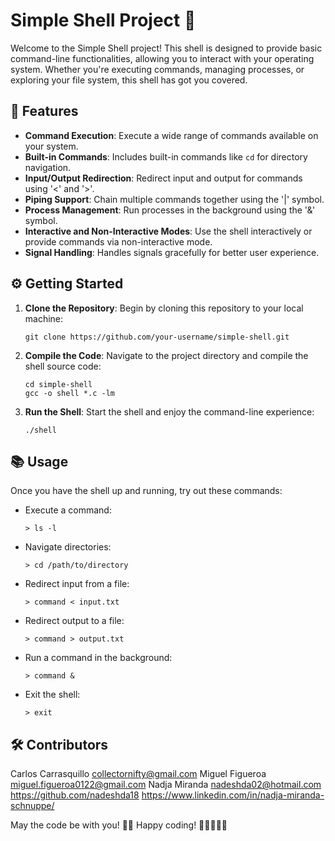 # Simple Shell Project 👾

Welcome to the Simple Shell project! This shell is designed to provide basic command-line functionalities, allowing you to interact with your operating system. Whether you're executing commands, managing processes, or exploring your file system, this shell has got you covered.

## 🚀 Features

- **Command Execution**: Execute a wide range of commands available on your system.
- **Built-in Commands**: Includes built-in commands like `cd` for directory navigation.
- **Input/Output Redirection**: Redirect input and output for commands using '<' and '>'.
- **Piping Support**: Chain multiple commands together using the '|' symbol.
- **Process Management**: Run processes in the background using the '&' symbol.
- **Interactive and Non-Interactive Modes**: Use the shell interactively or provide commands via non-interactive mode.
- **Signal Handling**: Handles signals gracefully for better user experience.

## ⚙️ Getting Started

1. **Clone the Repository**: Begin by cloning this repository to your local machine:

   ```
   git clone https://github.com/your-username/simple-shell.git
   ```

2. **Compile the Code**: Navigate to the project directory and compile the shell source code:

   ```
   cd simple-shell
   gcc -o shell *.c -lm
   ```

3. **Run the Shell**: Start the shell and enjoy the command-line experience:

   ```
   ./shell
   ```

## 📚 Usage

Once you have the shell up and running, try out these commands:

- Execute a command:
  ```
  > ls -l
  ```

- Navigate directories:
  ```
  > cd /path/to/directory
  ```

- Redirect input from a file:
  ```
  > command < input.txt
  ```

- Redirect output to a file:
  ```
  > command > output.txt
  ```

- Run a command in the background:
  ```
  > command &
  ```

- Exit the shell:
  ```
  > exit
  ```

## 🛠️ Contributors


 Carlos Carrasquillo <collectornifty@gmail.com>
 Miguel Figueroa <miguel.figueroa0122@gmail.com>
 Nadja Miranda <nadeshda02@hotmail.com> <https://github.com/nadeshda18> <https://www.linkedin.com/in/nadja-miranda-schnuppe/>



May the code be with you! 🌌👾
Happy coding! 🚀👨‍💻👩‍💻
